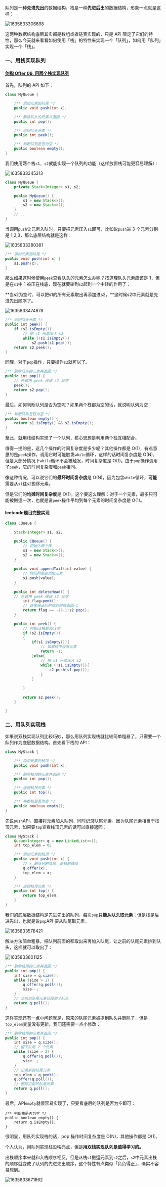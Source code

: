 队列是一种**先进先出**的数据结构，栈是一种**先进后出**的数据结构，形象一点就是这样：

![1635833306698](https://tprzfbucket.oss-cn-beijing.aliyuncs.com/hadoop/202111/02/140827-691112.png)

这两种数据结构底层其实都是数组或者链表实现的，只是 API 限定了它们的特性，那么今天就来看看如何使用「栈」的特性来实现一个「队列」，如何用「队列」实现一个「栈」。

### 一、用栈实现队列

#### [剑指 Offer 09. 用两个栈实现队列](https://leetcode-cn.com/problems/yong-liang-ge-zhan-shi-xian-dui-lie-lcof/)

首先，队列的 API 如下：

```java
class MyQueue {

    /** 添加元素到队尾 */
    public void push(int x);

    /** 删除队头的元素并返回 */
    public int pop();

    /** 返回队头元素 */
    public int peek();

    /** 判断队列是否为空 */
    public boolean empty();
}
```

我们使用两个栈`s1, s2`就能实现一个队列的功能（这样放置栈可能更容易理解）：

![1635833345313](https://tprzfbucket.oss-cn-beijing.aliyuncs.com/hadoop/202111/02/140906-864694.png)

```java
class MyQueue {
    private Stack<Integer> s1, s2;

    public MyQueue() {
        s1 = new Stack<>();
        s2 = new Stack<>();
    }
    // ...
}
```

当调用`push`让元素入队时，只要把元素压入`s1`即可，比如说`push`进 3 个元素分别是 1,2,3，那么底层结构就是这样：

![1635833380381](https://tprzfbucket.oss-cn-beijing.aliyuncs.com/hadoop/202111/02/140941-925338.png)

```java
/** 添加元素到队尾 */
public void push(int x) {
    s1.push(x);
}
```

那么如果这时候使用`peek`查看队头的元素怎么办呢？按道理队头元素应该是 1，但是在`s1`中 1 被压在栈底，现在就要轮到`s2`起到一个中转的作用了：

**当s2为空时，可以把s1的所有元素取出再添加进s2，**这时候s2中元素就是先进先出顺序了。

![1635833474978](https://tprzfbucket.oss-cn-beijing.aliyuncs.com/hadoop/202111/02/141116-91845.png)

```java
/** 返回队头元素 */
public int peek() {
    if (s2.isEmpty())
        // 把 s1 元素压入 s2
        while (!s1.isEmpty())
            s2.push(s1.pop());
    return s2.peek();
}
```

同理，对于`pop`操作，只要操作`s2`就可以了。

```java
/** 删除队头的元素并返回 */
public int pop() {
    // 先调用 peek 保证 s2 非空
    peek();
    return s2.pop();
}
```

最后，如何判断队列是否为空呢？如果两个栈都为空的话，就说明队列为空：

```java
/** 判断队列是否为空 */
public boolean empty() {
    return s1.isEmpty() && s2.isEmpty();
}
```

至此，就用栈结构实现了一个队列，核心思想是利用两个栈互相配合。

值得一提的是，这几个操作的时间复杂度是多少呢？其他操作都是 O(1)，有点意思的是`peek`操作，调用它时可能触发`while`循环，这样的话时间复杂度是 O(N)，但是大部分情况下`while`循环不会被触发，时间复杂度是 O(1)。由于`pop`操作调用了`peek`，它的时间复杂度和`peek`相同。

像这种情况，可以说它们的**最坏时间复杂度**是 O(N)，因为包含`while`循环，**可能**需要从`s1`往`s2`搬移元素。

但是它们的**均摊时间复杂度**是 O(1)，这个要这么理解：对于一个元素，最多只可能被搬运一次，也就是说`peek`操作平均到每个元素的时间复杂度是 O(1)。

#### leetcode题目完整实现

~~~ java
class CQueue {

    Stack<Integer> s1, s2;

    public CQueue() {
        // 初始化两个栈
        s1 = new Stack<>();
        s2 = new Stack<>();
    }
    
    public void appendTail(int value) {
        // 向队列尾部添加元素
        s1.push(value);
    }
    
    public int deleteHead() {
    // 先调用 peek 保证 s2 非空
        int flag=peek();
        // 这里保证队列空的时候返回-1
        return flag == -1?-1:s2.pop();
    }

    public int peek() {
        // 判断s2栈是否hi空
        if (s2.isEmpty())
        {
            if(s1.isEmpty()){
                // 如果栈中没有元素
                return -1;
            }else{
                // 把 s1 元素压入 s2
                while (!s1.isEmpty()){
                    s2.push(s1.pop());
                }
            }
            
        }
                
        return s2.peek();
    }

}
~~~

### 二、用队列实现栈

如果说双栈实现队列比较巧妙，那么用队列实现栈就比较简单粗暴了，只需要一个队列作为底层数据结构。首先看下栈的 API：

```java
class MyStack {

    /** 添加元素到栈顶 */
    public void push(int x);

    /** 删除栈顶的元素并返回 */
    public int pop();

    /** 返回栈顶元素 */
    public int top();

    /** 判断栈是否为空 */
    public boolean empty();
}
```

先说`push`API，直接将元素加入队列，同时记录队尾元素，因为队尾元素相当于栈顶元素，如果要`top`查看栈顶元素的话可以直接返回：

```java
class MyStack {
    Queue<Integer> q = new LinkedList<>();
    int top_elem = 0;

    /** 添加元素到栈顶 */
    public void push(int x) {
        // x 是队列的队尾，是栈的栈顶
        q.offer(x);
        top_elem = x;
    }

    /** 返回栈顶元素 */
    public int top() {
        return top_elem;
    }
}
```

我们的底层数据结构是先进先出的队列，每次`pop`**只能从队头取元素**；但是栈是后进先出，也就是说`pop`API 要从队尾取元素。

![1635833578421](https://tprzfbucket.oss-cn-beijing.aliyuncs.com/hadoop/202111/02/141259-537929.png)

解决方法简单粗暴，把队列前面的都取出来再加入队尾，让之前的队尾元素排到队头，这样就可以取出了：

![1635833601125](https://tprzfbucket.oss-cn-beijing.aliyuncs.com/hadoop/202111/02/141321-8108.png)

```java
/** 删除栈顶的元素并返回 */
public int pop() {
    int size = q.size();
    while (size > 1) {
        q.offer(q.poll());
        size--;
    }
    // 之前的队尾元素已经到了队头
    return q.poll();
}
```

这样实现还有一点小问题就是，原来的队尾元素被提到队头并删除了，但是`top_elem`变量没有更新，我们还需要一点小修改：

```java
/** 删除栈顶的元素并返回 */
public int pop() {
    int size = q.size();
    // 留下队尾 2 个元素
    while (size > 2) {
        q.offer(q.poll());
        size--;
    }
    // 记录新的队尾元素
    top_elem = q.peek();
    q.offer(q.poll());
    // 删除之前的队尾元素
    return q.poll();
}
```

最后，API`empty`就很容易实现了，只要看底层的队列是否为空即可：

```
/** 判断栈是否为空 */
public boolean empty() {
    return q.isEmpty();
}
```

很明显，用队列实现栈的话，pop 操作时间复杂度是 O(N)，其他操作都是 O(1)。

个人认为，用队列实现栈没啥亮点，但是**用双栈实现队列是值得学习的。**

出栈顺序本来就和入栈顺序相反，但是从栈`s1`搬运元素到`s2`之后，`s2`中元素出栈的顺序就变成了队列的先进先出顺序，这个特性有点类似「负负得正」，确实不容易想到。

![1635833671862](C:\Users\MrR\AppData\Roaming\Typora\typora-user-images\1635833671862.png)

